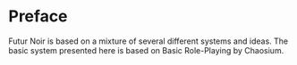 # Preface

Futur Noir is based on a mixture of several different systems and ideas. The
basic system presented here is based on Basic Role-Playing by Chaosium.
